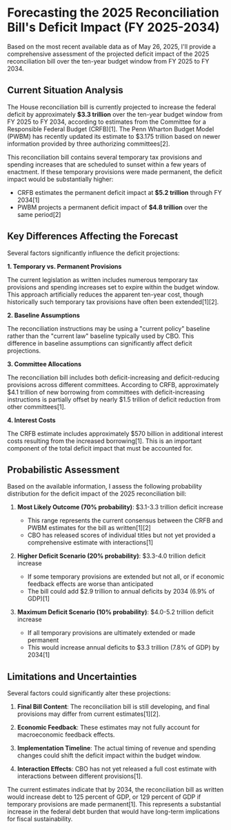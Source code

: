 # Forecasting the 2025 Reconciliation Bill's Deficit Impact (FY 2025-2034)

Based on the most recent available data as of May 26, 2025, I'll provide a comprehensive assessment of the projected deficit impact of the 2025 reconciliation bill over the ten-year budget window from FY 2025 to FY 2034.

## Current Situation Analysis

The House reconciliation bill is currently projected to increase the federal deficit by approximately **$3.3 trillion** over the ten-year budget window from FY 2025 to FY 2034, according to estimates from the Committee for a Responsible Federal Budget (CRFB)[1]. The Penn Wharton Budget Model (PWBM) has recently updated its estimate to $3.175 trillion based on newer information provided by three authorizing committees[2].

This reconciliation bill contains several temporary tax provisions and spending increases that are scheduled to sunset within a few years of enactment. If these temporary provisions were made permanent, the deficit impact would be substantially higher:

- CRFB estimates the permanent deficit impact at **$5.2 trillion** through FY 2034[1]
- PWBM projects a permanent deficit impact of **$4.8 trillion** over the same period[2]

## Key Differences Affecting the Forecast

Several factors significantly influence the deficit projections:

**1. Temporary vs. Permanent Provisions**

The current legislation as written includes numerous temporary tax provisions and spending increases set to expire within the budget window. This approach artificially reduces the apparent ten-year cost, though historically such temporary tax provisions have often been extended[1][2].

**2. Baseline Assumptions**

The reconciliation instructions may be using a "current policy" baseline rather than the "current law" baseline typically used by CBO. This difference in baseline assumptions can significantly affect deficit projections.

**3. Committee Allocations**

The reconciliation bill includes both deficit-increasing and deficit-reducing provisions across different committees. According to CRFB, approximately $4.1 trillion of new borrowing from committees with deficit-increasing instructions is partially offset by nearly $1.5 trillion of deficit reduction from other committees[1].

**4. Interest Costs**

The CRFB estimate includes approximately $570 billion in additional interest costs resulting from the increased borrowing[1]. This is an important component of the total deficit impact that must be accounted for.

## Probabilistic Assessment

Based on the available information, I assess the following probability distribution for the deficit impact of the 2025 reconciliation bill:

1. **Most Likely Outcome (70% probability)**: $3.1-3.3 trillion deficit increase
   - This range represents the current consensus between the CRFB and PWBM estimates for the bill as written[1][2]
   - CBO has released scores of individual titles but not yet provided a comprehensive estimate with interactions[1]

2. **Higher Deficit Scenario (20% probability)**: $3.3-4.0 trillion deficit increase
   - If some temporary provisions are extended but not all, or if economic feedback effects are worse than anticipated
   - The bill could add $2.9 trillion to annual deficits by 2034 (6.9% of GDP)[1]

3. **Maximum Deficit Scenario (10% probability)**: $4.0-5.2 trillion deficit increase
   - If all temporary provisions are ultimately extended or made permanent
   - This would increase annual deficits to $3.3 trillion (7.8% of GDP) by 2034[1]

## Limitations and Uncertainties

Several factors could significantly alter these projections:

1. **Final Bill Content**: The reconciliation bill is still developing, and final provisions may differ from current estimates[1][2].

2. **Economic Feedback**: These estimates may not fully account for macroeconomic feedback effects.

3. **Implementation Timeline**: The actual timing of revenue and spending changes could shift the deficit impact within the budget window.

4. **Interaction Effects**: CBO has not yet released a full cost estimate with interactions between different provisions[1].

The current estimates indicate that by 2034, the reconciliation bill as written would increase debt to 125 percent of GDP, or 129 percent of GDP if temporary provisions are made permanent[1]. This represents a substantial increase in the federal debt burden that would have long-term implications for fiscal sustainability.